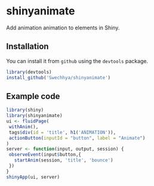 # shinyanimate
Add animation animation to elements in Shiny.

## Installation

You can install it from `github` using the `devtools` package.

```r
library(devtools)
install_github('Swechhya/shinyanimate')
```

## Example code
```r
library(shiny)
library(shinyanimate)
ui <- fluidPage(
 withAnim(),
 tags$div(id = 'title', h1('ANIMATION')),
 actionButton(inputId = "button", label = "Animate")
)
server <- function(input, output, session) {
 observeEvent(input$button,{
   startAnim(session, 'title', 'bounce')
 })
}
shinyApp(ui, server)
```
